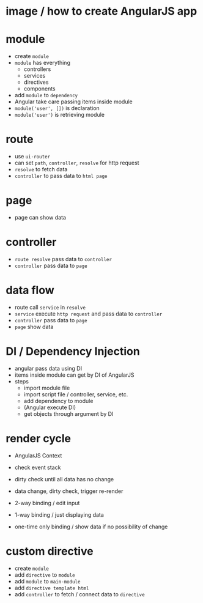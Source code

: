 # image / how to create AngularJS app

# module

- create `module`
- `module` has everything
  - controllers
  - services
  - directives
  - components
- add `module` to `dependency`
- Angular take care passing items inside module
- `module('user', [])` is declaration
- `module('user')` is retrieving module

# route

- use `ui-router`
- can set `path`, `controller`, `resolve` for http request
- `resolve` to fetch data
- `controller` to pass data to `html page`

# page

- page can show data

# controller

- `route resolve` pass data to `controller`
- `controller` pass data to `page`

# data flow

- route call `service` in `resolve`
- `service` execute `http request` and pass data to `controller`
- `controller` pass data to `page`
- `page` show data

# DI / Dependency Injection

- angular pass data using DI
- items inside module can get by DI of AngularJS
- steps
  - import module file
  - import script file / controller, service, etc.
  - add dependency to module
  - (Angular execute DI)
  - get objects through argument by DI

# render cycle

- AngularJS Context
- check event stack
- dirty check until all data has no change
- data change, dirty check, trigger re-render

- 2-way binding / edit input
- 1-way binding / just displaying data
- one-time only binding / show data if no possibility of change

# custom directive

- create `module`
- add `directive` to `module`
- add `module` to `main-module`
- add `directive template html`
- add `controller` to fetch / connect data to `directive`
